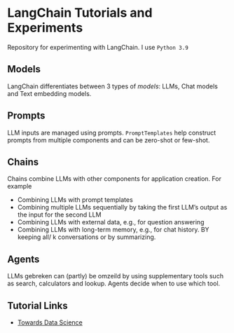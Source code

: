 # LangChain Tutorials and Experiments

Repository for experimenting with LangChain. I use `Python 3.9`

## Models
LangChain differentiates between 3 types of *models*: LLMs, Chat models and Text embedding models. 

## Prompts
LLM inputs are managed using prompts. `PromptTemplates` help construct prompts from multiple components and can be zero-shot or few-shot.  

## Chains 
Chains combine LLMs with other components for application creation. For example
- Combining LLMs with prompt templates
- Combining multiple LLMs sequentially by taking the first LLM’s output as the input for the second LLM
- Combining LLMs with external data, e.g., for question answering
- Combining LLMs with long-term memory, e.g., for chat history. BY keeping all/ k conversations or by summarizing. 

## Agents
LLMs gebreken can (partly) be omzeild by using supplementary tools such as search, calculators and lookup. Agents decide when to use which tool.  

## Tutorial Links

- [Towards Data Science](https://towardsdatascience.com/getting-started-with-langchain-a-beginners-guide-to-building-llm-powered-applications-95fc8898732c#bd03)
